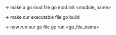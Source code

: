 -> make a go mod file
    go mod init <module_name>


-> make our executable file
    go build


-> now run our go file
    go run <go_file_name>